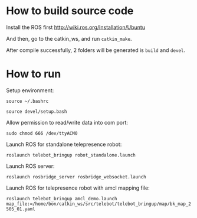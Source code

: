 # How to build source code
Install the ROS first
http://wiki.ros.org/Installation/Ubuntu

And then, go to the catkin_ws, and run `catkin_make`.

After compile successfully, 2 folders will be generated is `build` and `devel`.

# How to run
Setup environment:

`source ~/.bashrc`

`source devel/setup.bash`

Allow permission to read/write data into com port:

`sudo chmod 666 /dev/ttyACM0`

Launch ROS for standalone telepresence robot:

`roslaunch telebot_bringup robot_standalone.launch`

Launch ROS server:

`roslaunch rosbridge_server rosbridge_websocket.launch`

Launch ROS for telepresence robot with amcl mapping file:

`roslaunch telebot_bringup amcl_demo.launch map_file:=/home/bon/catkin_ws/src/telebot/telebot_bringup/map/bk_map_2505_01.yaml`
